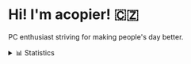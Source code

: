 # Hi! I'm acopier! 🇨🇿

PC enthusiast striving for making people's day better.

<details>
    <summary>📊 Statistics</summary>
    
<table>
    <tr>
        <td>
            <img align="center" height=200 src="https://github-readme-stats.vercel.app/api?username=acopier&show_icons=true&theme=gruvbox" />
        </td>
        <td>
            <img align="center" height=200 src="https://github-profile-trophy.vercel.app/?username=acopier&theme=gruvbox&no-bg=true&row=2&column=4" />
        </td>
    </tr>
    <tr>
        <td>
            <img align="center" height=200 src="https://github-readme-streak-stats.herokuapp.com/?user=acopier&theme=gruvbox" />
        </td>
        <td>
            <img align="center" height=200 src="https://github-readme-stats.vercel.app/api/top-langs/?username=acopier&layout=compact&theme=gruvbox&langs_count=8&card_width=320" />
        </td>
    </tr>
</table>
</details>

<!---
acopier/acopier is a ✨ special ✨ repository because its `README.md` (this file) appears on your GitHub profile.
You can click the Preview link to take a look at your changes.
--->
